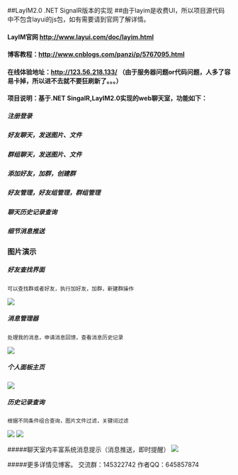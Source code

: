 ##LayIM2.0 .NET SignalR版本的实现
##由于layim是收费UI，所以项目源代码中不包含layui的js包，如有需要请到官网了解详情。

#### LayIM官网 http://www.layui.com/doc/layim.html
#### 博客教程：http://www.cnblogs.com/panzi/p/5767095.html
#### 在线体验地址：http://123.56.218.133/ （由于服务器问题or代码问题，人多了容易卡掉，所以进不去就不要狂刷新了。。。）
#### 项目说明：基于.NET SingalR,LayIM2.0实现的web聊天室，功能如下：
##### 注册登录
##### 好友聊天，发送图片、文件
##### 群组聊天，发送图片、文件
##### 添加好友，加群，创建群
##### 好友管理，好友组管理，群组管理
##### 聊天历史记录查询
##### 细节消息推送
### 图片演示
##### 好友查找界面
    可以查找群或者好友，执行加好友，加群，新建群操作
![](http://images2015.cnblogs.com/blog/841545/201608/841545-20160810230811559-1769140393.png) 

##### 消息管理器
    处理我的消息，申请消息回馈，查看消息历史记录
![](http://images2015.cnblogs.com/blog/841545/201608/841545-20160810235248277-563771878.png) 

##### 个人面板主页
![](http://images2015.cnblogs.com/blog/841545/201608/841545-20160812171017718-2043816584.png) 

##### 历史记录查询
    根据不同条件组合查询，图片文件过滤，关键词过滤
![](http://images2015.cnblogs.com/blog/841545/201608/841545-20160816231101906-694521303.png) 
![](http://images2015.cnblogs.com/blog/841545/201608/841545-20160816231013593-490864703.png) 

#####聊天室内丰富系统消息提示（消息推送，即时提醒）
![](http://images2015.cnblogs.com/blog/841545/201608/841545-20160816234932125-388532066.png) 

#####更多详情见博客。 交流群：145322742  作者QQ：645857874
